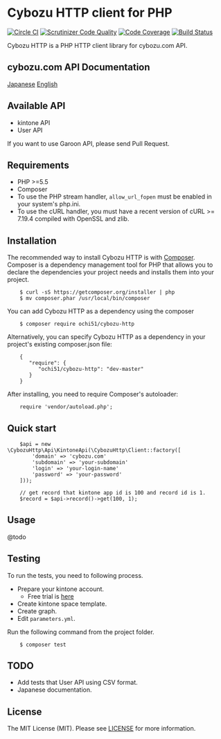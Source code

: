 Cybozu HTTP client for PHP
=======================

[![Circle CI](https://circleci.com/gh/ochi51/cybozu-http/tree/master.svg?style=svg)](https://circleci.com/gh/ochi51/cybozu-http/tree/master)
[![Scrutinizer Code Quality](https://scrutinizer-ci.com/g/ochi51/cybozu-http/badges/quality-score.png?b=master)](https://scrutinizer-ci.com/g/ochi51/cybozu-http/?branch=master)
[![Code Coverage](https://scrutinizer-ci.com/g/ochi51/cybozu-http/badges/coverage.png?b=master)](https://scrutinizer-ci.com/g/ochi51/cybozu-http/?branch=master)
[![Build Status](https://scrutinizer-ci.com/g/ochi51/cybozu-http/badges/build.png?b=master)](https://scrutinizer-ci.com/g/ochi51/cybozu-http/build-status/master)

Cybozu HTTP is a PHP HTTP client library for cybozu.com API.

cybozu.com API Documentation
------------

[Japanese](https://cybozudev.zendesk.com/hc/ja)
[English](https://developer.kintone.io/hc/en-us)

Available API
------------

- kintone API
- User API

If you want to use Garoon API, please send Pull Request.

Requirements
------------

- PHP >=5.5
- Composer
- To use the PHP stream handler, `allow_url_fopen` must be enabled in your system's php.ini.
- To use the cURL handler, you must have a recent version of cURL >= 7.19.4 compiled with OpenSSL and zlib.

Installation
------------

The recommended way to install Cybozu HTTP is with [Composer](https://getcomposer.org/).
Composer is a dependency management tool for PHP that allows you to declare the dependencies your project needs and installs them into your project.

```{.bash}
    $ curl -sS https://getcomposer.org/installer | php
    $ mv composer.phar /usr/local/bin/composer
```

You can add Cybozu HTTP as a dependency using the composer

```{.bash}
    $ composer require ochi51/cybozu-http
```

Alternatively, you can specify Cybozu HTTP as a dependency in your project's existing composer.json file:

```{.json}
    {
       "require": {
          "ochi51/cybozu-http": "dev-master"
       }
    }
```

After installing, you need to require Composer's autoloader:

```{.php}
    require 'vendor/autoload.php';
```

Quick start
------------

```{.php}
    $api = new \CybozuHttp\Api\KintoneApi(\CybozuHttp\Client::factory([
        'domain' => 'cybozu.com'
        'subdomain' => 'your-subdomain'
        'login' => 'your-login-name'
        'password' => 'your-password'
    ]));
    
    // get record that kintone app id is 100 and record id is 1.
    $record = $api->record()->get(100, 1);
```

Usage
------------

@todo

Testing
------------

To run the tests, you need to following process.

- Prepare your kintone account.
    - Free trial is [here](https://www.cybozu.com/jp/service/com/trial/?fcode=F00000081)
- Create kintone space template.
- Create graph.
- Edit `parameters.yml`.

Run the following command from the project folder.

```{.bash}
    $ composer test
```

TODO
------------

- Add tests that User API using CSV format.
- Japanese documentation.

License
------------

The MIT License (MIT). Please see [LICENSE](LICENSE) for more information.